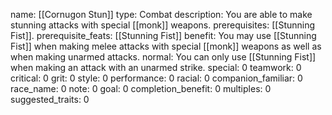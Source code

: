 name: [[Cornugon Stun]]
type: Combat
description: You are able to make stunning attacks with special [[monk]] weapons.
prerequisites: [[Stunning Fist]].
prerequisite_feats: [[Stunning Fist]]
benefit: You may use [[Stunning Fist]] when making melee attacks with special [[monk]] weapons as well as when making unarmed attacks.
normal: You can only use [[Stunning Fist]] when making an attack with an unarmed strike.
special: 0
teamwork: 0
critical: 0
grit: 0
style: 0
performance: 0
racial: 0
companion_familiar: 0
race_name: 0
note: 0
goal: 0
completion_benefit: 0
multiples: 0
suggested_traits: 0

